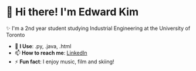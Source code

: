 <div style="display: flex; align-items: center;">
  <div style="flex: 1;">
    <h1>👋 Hi there! I'm Edward Kim</h1>
    <p>✨ I'm a 2nd year student studying Industrial Engineering at the University of Toronto
    <ul>
      <li>💬 <strong>I Use</strong>: .py, .java, .html</li>
      <li>📫 <strong>How to reach me</strong>: <a href="https://www.linkedin.com/in/edw-kim/">LinkedIn</a></li>
      <li>⚡ <strong>Fun fact</strong>: I enjoy music, film and skiing!</li>
